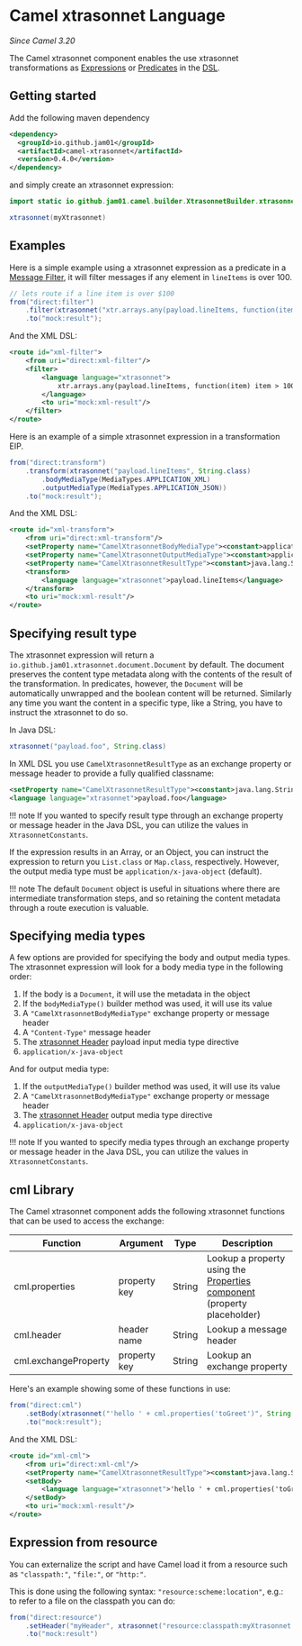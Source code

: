 # Camel xtrasonnet Language
*Since Camel 3.20*

The Camel xtrasonnet component enables the use xtrasonnet transformations as [Expressions](https://camel.apache.org/manual/expression.html) or [Predicates](https://camel.apache.org/manual/predicate.html) in the [DSL](https://camel.apache.org/manual/dsl.html).

## Getting started

Add the following maven dependency

```xml
<dependency>
  <groupId>io.github.jam01</groupId>
  <artifactId>camel-xtrasonnet</artifactId>
  <version>0.4.0</version>
</dependency>
```

and simply create an xtrasonnet expression:

```java
import static io.github.jam01.camel.builder.XtrasonnetBuilder.xtrasonnet;

xtrasonnet(myXtrasonnet)
```

## Examples

Here is a simple example using a xtrasonnet expression as a predicate in a [Message Filter](https://camel.apache.org/components/3.20.x/eips/filter-eip.html), it will filter messages if any element in `lineItems` is over 100.

``` java
// lets route if a line item is over $100
from("direct:filter")
    .filter(xtrasonnet("xtr.arrays.any(payload.lineItems, function(item) item > 100)"))
    .to("mock:result");
```

And the XML DSL:

```xml
<route id="xml-filter">
    <from uri="direct:xml-filter"/>
    <filter>
        <language language="xtrasonnet">
            xtr.arrays.any(payload.lineItems, function(item) item > 100)
        </language>
        <to uri="mock:xml-result"/>
    </filter>
</route>
```

Here is an example of a simple xtrasonnet expression in a transformation EIP. 

```java
from("direct:transform")
    .transform(xtrasonnet("payload.lineItems", String.class)
        .bodyMediaType(MediaTypes.APPLICATION_XML)
        .outputMediaType(MediaTypes.APPLICATION_JSON))
    .to("mock:result");
```

And the XML DSL:

```xml
<route id="xml-transform">
    <from uri="direct:xml-transform"/>
    <setProperty name="CamelXtrasonnetBodyMediaType"><constant>application/xml</constant></setProperty>
    <setProperty name="CamelXtrasonnetOutputMediaType"><constant>application/json</constant></setProperty>
    <setProperty name="CamelXtrasonnetResultType"><constant>java.lang.String</constant></setProperty>
    <transform>
        <language language="xtrasonnet">payload.lineItems</language>
    </transform>
    <to uri="mock:xml-result"/>
</route>
```

## Specifying result type

The xtrasonnet expression will return a `io.github.jam01.xtrasonnet.document.Document` by default. The document preserves the content type metadata along with the contents of the result of the transformation. In predicates, however, the `Document` will be automatically unwrapped and the boolean content will be returned. Similarly any time you want the content in a specific type, like a String, you have to instruct the xtrasonnet to do so.

In Java DSL:

```java
xtrasonnet("payload.foo", String.class)
```

In XML DSL you use `CamelXtrasonnetResultType` as an exchange property or message header to provide a fully qualified classname:

```xml
<setProperty name="CamelXtrasonnetResultType"><constant>java.lang.String</constant></setProperty>
<language language="xtrasonnet">payload.foo</language>
```

!!! note
    If you wanted to specify result type through an exchange property or message header in the Java DSL, you can utilize the values in `XtrasonnetConstants`.

If the expression results in an Array, or an Object, you can instruct the expression to return you `List.class` or `Map.class`, respectively. However, the output media type must be `application/x-java-object` (default).

!!! note
    The default `Document` object is useful in situations where there are intermediate transformation steps, and so retaining the content metadata through a route execution is valuable.

## Specifying media types

A few options are provided for specifying the body and output media types. The xtrasonnet expression will look for a body media type in the following order:

1. If the body is a `Document`, it will use the metadata in the object
2. If the `bodyMediaType()` builder method was used, it will use its value
3. A `"CamelXtrasonnetBodyMediaType"` exchange property or message header
4. A `"Content-Type"` message header
5. The [xtrasonnet Header](../header) payload input media type directive
6. `application/x-java-object`

And for output media type:

1. If the `outputMediaType()` builder method was used, it will use its value
2. A `"CamelXtrasonnetBodyMediaType"` exchange property or message header
3. The [xtrasonnet Header](../header) output media type directive
4. `application/x-java-object`


!!! note
    If you wanted to specify media types through an exchange property or message header in the Java DSL, you can utilize the values in `XtrasonnetConstants`.

## cml Library

The Camel xtrasonnet component adds the following xtrasonnet functions that can be used to access the exchange:

| Function             | Argument     | Type   | Description                                                                                                                                     |
|----------------------|--------------|--------|-------------------------------------------------------------------------------------------------------------------------------------------------|
| cml.properties       | property key | String | Lookup a property using the [Properties component](https://camel.apache.org/components/3.20.x/properties-component.html) (property placeholder) |
| cml.header           | header name  | String | Lookup a message header                                                                                                                         |
| cml.exchangeProperty | property key | String | Lookup an exchange property                                                                                                                     |

Here's an example showing some of these functions in use:

```java
from("direct:cml")
    .setBody(xtrasonnet("'hello ' + cml.properties('toGreet')", String.class))
    .to("mock:result");
```

And the XML DSL:

```xml
<route id="xml-cml">
    <from uri="direct:xml-cml"/>
    <setProperty name="CamelXtrasonnetResultType"><constant>java.lang.String</constant></setProperty>
    <setBody>
        <language language="xtrasonnet">'hello ' + cml.properties('toGreet')</language>
    </setBody>
    <to uri="mock:xml-result"/>
</route>
```

## Expression from resource

You can externalize the script and have Camel load it from a resource such as `"classpath:"`, `"file:"`, or `"http:"`.

This is done using the following syntax: `"resource:scheme:location"`, e.g.: to refer to a file on the classpath you can do:

```java
from("direct:resource")
    .setHeader("myHeader", xtrasonnet("resource:classpath:myXtrasonnet.xtr", String.class))
    .to("mock:result")
```
